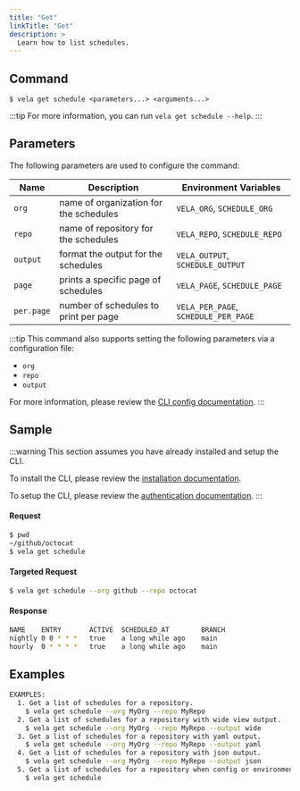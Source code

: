 ```yaml
---
title: "Get"
linkTitle: "Get"
description: >
  Learn how to list schedules.
---
```


## Command

```
$ vela get schedule <parameters...> <arguments...>
```

:::tip
For more information, you can run `vela get schedule --help`.
:::

## Parameters

The following parameters are used to configure the command:

| Name       | Description                            | Environment Variables                |
|------------|----------------------------------------|--------------------------------------|
| `org`      | name of organization for the schedules | `VELA_ORG`, `SCHEDULE_ORG`           |
| `repo`     | name of repository for the schedules   | `VELA_REPO`, `SCHEDULE_REPO`         |
| `output`   | format the output for the schedules    | `VELA_OUTPUT`, `SCHEDULE_OUTPUT`     |
| `page`     | prints a specific page of schedules    | `VELA_PAGE`, `SCHEDULE_PAGE`         |
| `per.page` | number of schedules to print per page  | `VELA_PER_PAGE`, `SCHEDULE_PER_PAGE` |

:::tip
This command also supports setting the following parameters via a configuration file:

- `org`
- `repo`
- `output`

For more information, please review the [CLI config documentation](/docs/reference/cli/config/config.md).
:::

## Sample

:::warning
This section assumes you have already installed and setup the CLI.

To install the CLI, please review the [installation documentation](/docs/reference/cli/install.md).

To setup the CLI, please review the [authentication documentation](/docs/reference/cli/authentication.md).
:::

#### Request

```sh
$ pwd
~/github/octocat
$ vela get schedule
```

#### Targeted Request

```sh
$ vela get schedule --org github --repo octocat
```

#### Response
```sh
NAME   	ENTRY    	ACTIVE	SCHEDULED_AT    	BRANCH
nightly	0 0 * * *	true  	a long while ago	main  
hourly 	0 * * * *	true  	a long while ago	main  
```

## Examples

```sh
EXAMPLES:
  1. Get a list of schedules for a repository.
    $ vela get schedule --org MyOrg --repo MyRepo
  2. Get a list of schedules for a repository with wide view output.
    $ vela get schedule --org MyOrg --repo MyRepo --output wide
  3. Get a list of schedules for a repository with yaml output.
    $ vela get schedule --org MyOrg --repo MyRepo --output yaml
  4. Get a list of schedules for a repository with json output.
    $ vela get schedule --org MyOrg --repo MyRepo --output json
  5. Get a list of schedules for a repository when config or environment variables are set.
    $ vela get schedule
```